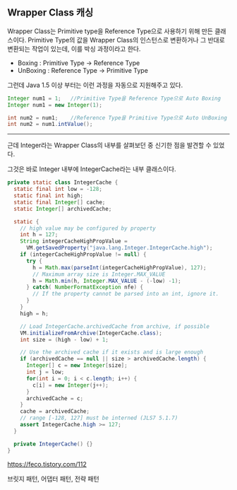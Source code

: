 ## Wrapper Class 캐싱

Wrapper Class는 Primitive type을 Reference Type으로 사용하기 위해 만든 클래스이다. Primitive Type의 값을 Wrapper Class의 인스턴스로 변환하거나 그 반대로 변환되는 작업이 있는데, 이를 박싱 과정이라고 한다.

- Boxing : Primitive Type -> Reference Type
- UnBoxing : Reference Type -> Primitive Type

그런데 Java 1.5 이상 부터는 이런 과정을 자동으로 지원해주고 있다.

~~~java
Integer num1 = 1;	//Primitive Type을 Reference Type으로 Auto Boxing
Integer num1 = new Integer(1);

int num2 = num1;	//Reference Type을 Primitive Type으로 Auto UnBoxing
int num2 = num1.intValue();
~~~

---

근데 Integer라는 Wrapper Class의 내부를 살펴보던 중 신기한 점을 발견할 수 있었다.

그것은 바로 Integer 내부에 IntegerCache라는 내부 클래스이다.

~~~java
private static class IntegerCache {
  static final int low = -128;
  static final int high;
  static final Integer[] cache;
  static Integer[] archivedCache;

  static {
    // high value may be configured by property
    int h = 127;
    String integerCacheHighPropValue =
      VM.getSavedProperty("java.lang.Integer.IntegerCache.high");
    if (integerCacheHighPropValue != null) {
      try {
        h = Math.max(parseInt(integerCacheHighPropValue), 127);
        // Maximum array size is Integer.MAX_VALUE
        h = Math.min(h, Integer.MAX_VALUE - (-low) -1);
      } catch( NumberFormatException nfe) {
        // If the property cannot be parsed into an int, ignore it.
      }
    }
    high = h;

    // Load IntegerCache.archivedCache from archive, if possible
    VM.initializeFromArchive(IntegerCache.class);
    int size = (high - low) + 1;

    // Use the archived cache if it exists and is large enough
    if (archivedCache == null || size > archivedCache.length) {
      Integer[] c = new Integer[size];
      int j = low;
      for(int i = 0; i < c.length; i++) {
        c[i] = new Integer(j++);
      }
      archivedCache = c;
    }
    cache = archivedCache;
    // range [-128, 127] must be interned (JLS7 5.1.7)
    assert IntegerCache.high >= 127;
  }

  private IntegerCache() {}
}
~~~

https://feco.tistory.com/112



브릿지 패턴, 어댑터 패턴, 전략 패턴



